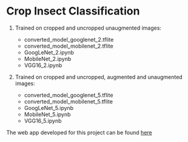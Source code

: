 # Crop Insect Classification

1. Trained on cropped and uncropped unaugmented images:
    - converted_model_googlenet_2.tflite
    - converted_model_mobilenet_2.tflite
    - GoogLeNet_2.ipynb
    - MobileNet_2.ipynb
    - VGG16_2.ipynb
    
1. Trained on cropped and uncropped, augmented and unaugmented images:
    - converted_model_googlenet_5.tflite
    - converted_model_mobilenet_5.tflite
    - GoogLeNet_5.ipynb
    - MobileNet_5.ipynb
    - VGG16_5.ipynb
    
The web app developed for this project can be found [here](https://github.com/patel-himanshu/Insect-Classifier-Web-App)
